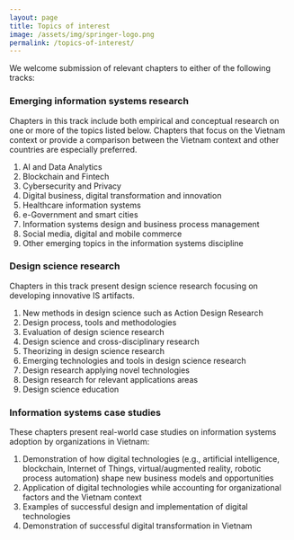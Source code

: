```yaml
---
layout: page
title: Topics of interest
image: /assets/img/springer-logo.png
permalink: /topics-of-interest/
---
```


We welcome submission of relevant chapters to either of the following tracks:

### Emerging information systems research
Chapters in this track include both empirical and conceptual research on one or more of the topics listed below. Chapters that focus on the Vietnam context or provide a comparison between the Vietnam context and other countries are especially preferred.

1. AI and Data Analytics
2. Blockchain and Fintech
3. Cybersecurity and Privacy
4. Digital business, digital transformation and innovation
5. Healthcare information systems
6. e-Government and smart cities
7. Information systems design and business process management 
8. Social media, digital and mobile commerce
9. Other emerging topics in the information systems discipline

### Design science research
Chapters in this track present design science research focusing on developing innovative IS artifacts.

1. New methods in design science such as Action Design Research
2. Design process, tools and methodologies
3. Evaluation of design science research
4. Design science and cross-disciplinary research
5. Theorizing in design science research
6. Emerging technologies and tools in design science research
7. Design research applying novel technologies
8. Design research for relevant applications areas
9. Design science education

### Information systems case studies
These chapters present real-world case studies on information systems adoption by organizations in Vietnam:

1. Demonstration of how digital technologies (e.g., artificial intelligence, blockchain, Internet of Things, virtual/augmented reality, robotic process automation) shape new business models and opportunities
2. Application of digital technologies while accounting for organizational factors and the Vietnam context
3. Examples of successful design and implementation of digital technologies
4. Demonstration of successful digital transformation in Vietnam